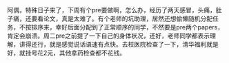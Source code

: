 阿偶，特殊日子来了，下周有个pre要做啊，怎么办，经历了两天感冒，头痛，肚子痛，还要看论文，真是太难了。有个老师的坑助理，居然还想偷懒随机分配任务，不按排序来，幸好后面分配到了正常顺序的同学，不然要是pre两个papers，肯定会崩溃。周二pre之前提了一下自己的身体状况，还好，老师同学都表示理解，讲得还行，就是感觉说话语速有点快。去校医院检查了一下，清华福利就是好，就挂号花2元，其他拿药检查都不花钱。
